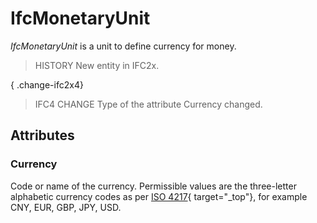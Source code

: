 # IfcMonetaryUnit

_IfcMonetaryUnit_ is a unit to define currency for money.

> HISTORY New entity in IFC2x.

{ .change-ifc2x4}
> IFC4 CHANGE Type of the attribute Currency changed.

## Attributes

### Currency
Code or name of the currency. Permissible values are the three-letter alphabetic currency codes as per [ISO 4217](http://www.iso.org/iso/support/faqs/faqs_widely_used_standards/widely_used_standards_other/currency_codes/currency_codes_list-1.htm){ target="_top"}, for example CNY, EUR, GBP, JPY, USD.
